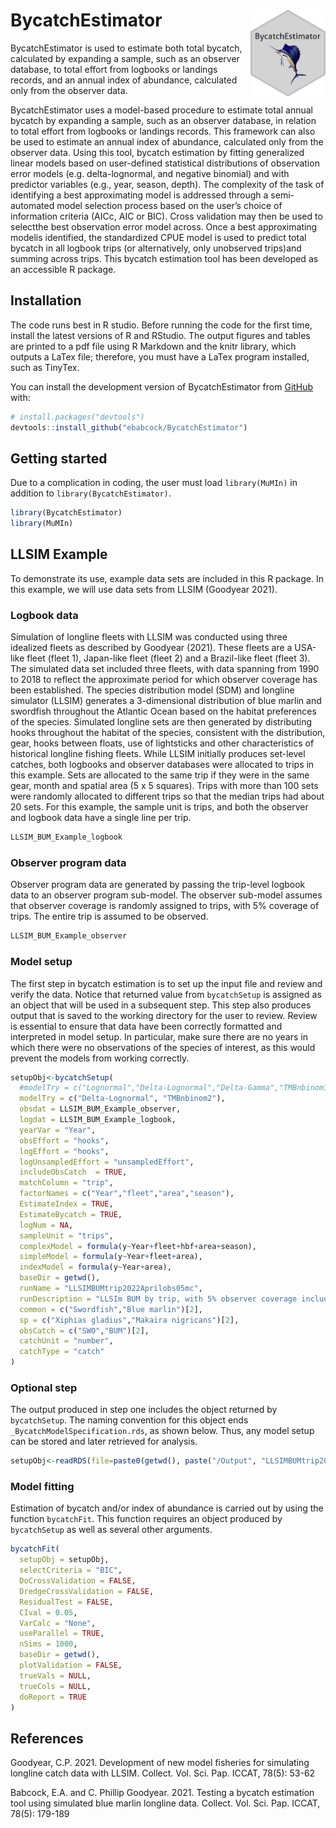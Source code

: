 
<!-- README.md is generated from README.Rmd. Please edit that file -->

# BycatchEstimator <img src="man/figures/imgfile.png" align="right" width="120"/>

<!-- badges: start -->
<!-- badges: end -->

BycatchEstimator is used to estimate both total bycatch, calculated by
expanding a sample, such as an observer database, to total effort from
logbooks or landings records, and an annual index of abundance,
calculated only from the observer data.

BycatchEstimator uses a model-based procedure to estimate total
annual bycatch by expanding a sample, such as an observer database, in
relation to total effort from logbooks or landings records. This
framework can also be used to estimate an annual index of abundance,
calculated only from the observer data. Using this tool, bycatch
estimation by fitting generalized linear models
based on user-defined statistical distributions of observation error
models (e.g. delta-lognormal, and negative binomial) and 
with predictor variables (e.g., year, season, depth). The complexity of
the task of identifying a best approximating model is addressed through
a semi-automated model selection process based on the user’s choice of
information criteria (AICc, AIC or BIC). Cross validation may then be used to 
selectthe best observation error model across.  Once a best approximating
modelis identified, the standardized CPUE model is used to predict total
bycatch in all logbook trips (or alternatively, only unobserved trips)and 
summing across trips. This bycatch estimation tool has been developed as an 
accessible R package.

## Installation

The code runs best in R studio. Before running the code for the first
time, install the latest versions of R and RStudio. The output figures
and tables are printed to a pdf file using R Markdown and the knitr
library, which outputs a LaTex file; therefore, you must have a LaTex
program installed, such as TinyTex.

You can install the development version of BycatchEstimator from
[GitHub](https://github.com/) with:

``` r
# install.packages("devtools")
devtools::install_github("ebabcock/BycatchEstimator")
```

## Getting started

Due to a complication in coding, the user must load `library(MuMIn)` in
addition to `library(BycatchEstimator)`.

``` r
library(BycatchEstimator)
library(MuMIn)
```

## LLSIM Example

To demonstrate its use, example data sets are included in this R
package. In this example, we will use data sets from LLSIM (Goodyear
2021).

### Logbook data

Simulation of longline fleets with LLSIM was conducted using three
idealized fleets as described by Goodyear (2021). These fleets are a
USA-like fleet (fleet 1), Japan-like fleet (fleet 2) and a Brazil-like
fleet (fleet 3). The simulated data set included three fleets, with data
spanning from 1990 to 2018 to reflect the approximate period for which
observer coverage has been established. The species distribution
model (SDM) and longline simulator (LLSIM) generates a 3-dimensional
distribution of blue marlin and swordfish throughout the Atlantic Ocean
based on the habitat preferences of the species. Simulated longline sets
are then generated by distributing hooks throughout the habitat of the
species, consistent with the distribution, gear, hooks between floats,
use of lightsticks and other characteristics of historical longline
fishing fleets. While LLSIM initially produces set-level catches, both
logbooks and observer databases were allocated to trips in this example. Sets 
are allocated to the same trip if they were in the same gear, month and spatial
area (5 x 5 squares). Trips with more than 100 sets were randomly
allocated to different trips so that the median trips had about 20 sets. For 
this example, the sample unit is trips, and both the observer and logbook data
have a single line per trip. 

``` r
LLSIM_BUM_Example_logbook
```

### Observer program data

Observer program data are generated by passing the trip-level logbook
data to an observer program sub-model. The observer sub-model assumes
that observer coverage is randomly assigned to trips, with 5% coverage
of trips. The entire trip is assumed to be observed.

``` r
LLSIM_BUM_Example_observer
```

### Model setup

The first step in bycatch estimation is to set up the input file and review
and verify the data. Notice that returned value from `bycatchSetup` is
assigned as an object that will be used in a subsequent step. This step
also produces output that is saved to the working directory for the user
to review. Review is essential to ensure that data have been correctly
formatted and interpreted in model setup. In particular, make sure there are 
no years in which there were no observations of the species of interest, as 
this would prevent the models from working correctly. 

``` r
setupObj<-bycatchSetup(
  #modelTry = c("Lognormal","Delta-Lognormal","Delta-Gamma","TMBnbinom1","TMBnbinom2","TMBtweedie"),
  modelTry = c("Delta-Lognormal", "TMBnbinom2"),
  obsdat = LLSIM_BUM_Example_observer,
  logdat = LLSIM_BUM_Example_logbook,
  yearVar = "Year",
  obsEffort = "hooks",
  logEffort = "hooks",
  logUnsampledEffort = "unsampledEffort",
  includeObsCatch  = TRUE,
  matchColumn = "trip",
  factorNames = c("Year","fleet","area","season"),
  EstimateIndex = TRUE,
  EstimateBycatch = TRUE,
  logNum = NA,
  sampleUnit = "trips",
  complexModel = formula(y~Year+fleet+hbf+area+season),
  simpleModel = formula(y~Year+fleet+area),
  indexModel = formula(y~Year+area),
  baseDir = getwd(),
  runName = "LLSIMBUMtrip2022Aprilobs05mc",
  runDescription = "LLSIm BUM by trip, with 5% observer coverage including observed catch in totals April 17 2022",
  common = c("Swordfish","Blue marlin")[2],
  sp = c("Xiphias gladius","Makaira nigricans")[2],
  obsCatch = c("SWO","BUM")[2],
  catchUnit = "number",
  catchType = "catch"
)
```

### Optional step

The output produced in step one includes the object returned by
`bycatchSetup`. The naming convention for this object ends
`_BycatchModelSpecification.rds`, as shown below. Thus, any model setup
can be stored and later retrieved for analysis.

``` r
setupObj<-readRDS(file=paste0(getwd(), paste("/Output", "LLSIMBUMtrip2022Aprilobs05mc"),"/", "2022-05-02","_BycatchModelSpecification.rds"))
```

### Model fitting

Estimation of bycatch and/or index of abundance is carried out by using
the function `bycatchFit`. This function requires an object produced by
`bycatchSetup` as well as several other arguments.

``` r
bycatchFit(
  setupObj = setupObj,
  selectCriteria = "BIC",
  DoCrossValidation = FALSE,
  DredgeCrossValidation = FALSE,
  ResidualTest = FALSE,
  CIval = 0.05,
  VarCalc = "None",
  useParallel = TRUE,
  nSims = 1000,
  baseDir = getwd(),
  plotValidation = FALSE,
  trueVals = NULL,
  trueCols = NULL,
  doReport = TRUE
)
```

## References

Goodyear, C.P. 2021. Development of new model fisheries for simulating
longline catch data with LLSIM. Collect. Vol. Sci. Pap. ICCAT, 78(5):
53-62

Babcock, E.A. and C. Phillip Goodyear. 2021. Testing a bycatch estimation
tool using simulated blue marlin longline data. Collect. Vol. Sci. Pap. ICCAT, 
78(5): 179-189
